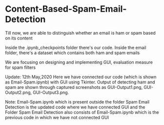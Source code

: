 # Content-Based-Spam-Email-Detection

Till now, we are able to distinguish whether an email is ham or spam based on its content

Inside the .ipynb_checkpoints folder there's our code.
Inside the email folder, there's a dataset which contains both ham and spam emails

We are focusing on designing and implementing GUI, evaluation measure for spam filters

Update: 12th May,2020
Here we have connected our code (which is shown as Email-Spam.ipynb) with GUI using Tkinter.
Output of detecting ham and spam are shown through captured screenshots as GUI-Output1.png, GUI-Output2.png, GUI-Output3.png.

Note: Email-Spam.ipynb which is present outside the folder Spam Email Detection is the updated code where we have connected GUI and the Folder Spam Email Detection also consists of Email-Spam.ipynb which is the previous code in which we have not connected GUI  
